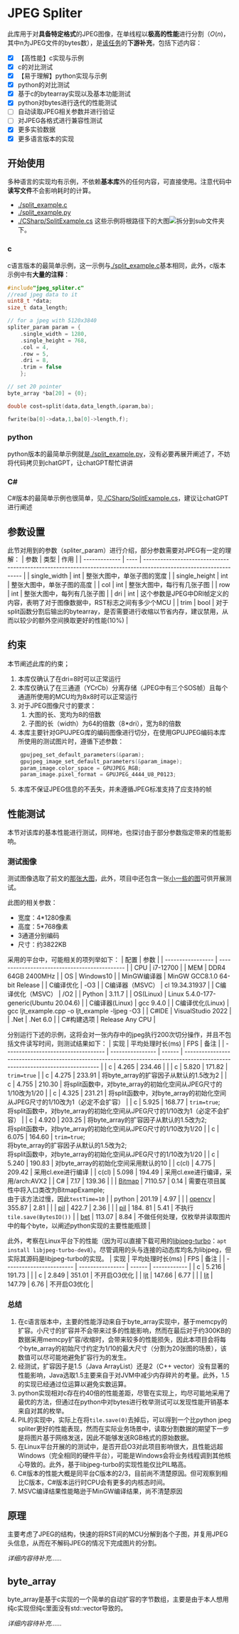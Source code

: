 # JPEG Spliter
此库用于对**具备特定格式**的JPEG图像，在单线程以**极高的性能**进行分割（$O(n)$，其中n为JPEG文件的bytes数），是[该任务](https://gitee.com/sun-zhongjie-0426/unity-native-rendering-plugin-d3-d11-cuda)的**下游补充**，包括下述内容：
- [x] 【高性能】c实现与示例
- [x] c的对比测试
- [x] 【易于理解】python实现与示例
- [x] python的对比测试
- [x] 基于c的bytearray实现以及基本功能测试
- [x] python对bytes进行迭代的性能测试
- [ ] 自动读取JPEG相关参数并进行验证
- [ ] 对JPEG各格式进行兼容性测试 
- [x] 更多实验数据
- [x] 更多语言版本的实现
## 开始使用
多种语言的实现均有示例，不依赖**基本库**外的任何内容，可直接使用。注意代码中**读写文件**不会影响耗时的计算。
- [./split_example.c]()
- [./split_example.py]()
- [./CSharp/SplitExample.cs]()
这些示例将根路径下的大图![](./unity_texture2d_big.jpg)拆分到sub文件夹下。
### c
c语言版本的最简单示例，这一示例与[./split_example.c]()基本相同，此外，c版本示例中有**大量的注释**：
```c
#include"jpeg_spliter.c"
//read jpeg data to it
uint8_t *data;
size_t data_length;

// for a jpeg with 5120x3840
spliter_param param = {
    .single_width = 1280, 
    .single_height = 768, 
    .col = 4, 
    .row = 5, 
    .dri = 8, 
    .trim = false
    };

// set 20 pointer
byte_array *ba[20] = {0};

double cost=split(data,data_length,&param,ba);

fwrite(ba[0]->data,1,ba[0]->length,f);
```
### python
python版本的最简单示例就是[./split_example.py]()，没有必要再展开阐述了，不妨将代码拷贝到chatGPT，让chatGPT帮忙讲讲
### C#
C#版本的最简单示例也很简单，见[./CSharp/SplitExample.cs]()，建议让chatGPT进行阐述
## 参数设置
此节对用到的参数（spliter_param）进行介绍，部分参数需要对JPEG有一定的理解：
| 参数          | 类型 | 作用                                                                                                              |
| ------------- | ---- | ----------------------------------------------------------------------------------------------------------------- |
| single_width  | int  | 整张大图中，单张子图的宽度                                                                                        |
| single_height | int  | 整张大图中，单张子图的高度                                                                                        |
| col           | int  | 整张大图中，每行有几张子图                                                                                        |
| row           | int  | 整张大图中，每列有几张子图                                                                                        |
| dri           | int  | 这个参数是JPEG中DRI帧定义的内容，表明了对于图像数据中，RST标志之间有多少个MCU                                     |
| trim          | bool | 对于split函数分割后输出的bytearray，是否需要进行收缩以节省内存，建议禁用，从而以较少的额外空间换取更好的性能(10%) |

## 约束
本节阐述此库的约束；
1. 本库仅确认了在dri=8时可以正常运行
2. 本库仅确认了在三通道（YCrCb）分离存储（JPEG中有三个SOS帧）且每个通道所使用的MCU均为8x8时可以正常运行
3. 对于JPEG图像尺寸的要求：
   1. 大图的长、宽均为8的倍数
   2. 子图的长（width）为64的倍数（8*dri），宽为8的倍数
4. 本库主要针对GPUJPEG库的编码图像进行切分，在使用GPUJPEG编码本库所使用的测试图片时，遵循下述参数：
```c
	gpujpeg_set_default_parameters(&param);
	gpujpeg_image_set_default_parameters(&param_image);
	param_image.color_space = GPUJPEG_RGB;
	param_image.pixel_format = GPUJPEG_4444_U8_P0123;
```
5. 本库不保证JPEG信息的不丢失，并未遵循JPEG标准支持了应支持的帧
## 性能测试
本节对该库的基本性能进行测试，同样地，也探讨由于部分参数指定带来的性能影响。
### 测试图像
测试图像选取了前文的[那张大图](./unity_texture2d_big.jpg)，此外，项目中还包含一张[小一些的图](./unity_texture2d.jpg)可供开展测试。

此图的相关参数：
- 宽度：4*1280像素
- 高度：5*768像素
- 3通道分别编码
- 尺寸：约3822KB

采用的平台中，可能相关的项列举如下：
| 配置              | 参数                                          |
| ----------------- | --------------------------------------------- |
| CPU               | i7-12700                                      |
| MEM               | DDR4 64GB 2400MHz                             |
| OS                | Windows10                                     |
| MinGW编译器       | MinGW GCC8.1.0 64-bit Release                 |
| C编译优化         | -O3                                           |
| C编译器（MSVC）   | cl 19.34.31937                                |
| C编译优化（MSVC） | /O2                                           |
| Python            | 3.11.7                                        |
| OS(Linux)         | Linux 5.4.0-177-generic(Ubuntu 20.04.6)       |
| C编译器(Linux)    | gcc 9.4.0                                     |
| C编译优化(Linux)  | gcc ljt_example.cpp -o ljt_example -ljpeg -O3 |
| C#IDE             | VisualStudio 2022                             |
| .Net              | .Net 6.0                                      |
| C#构建选项        | Release Any CPU                               |

分别运行下述的示例，这将会对一张内存中的jpeg执行200次切分操作，并且不包括文件读写时间，则测试结果如下：
| 实现                                | 平均处理时长(ms) | FPS    | 备注                                                                                                                           |
| ----------------------------------- | ---------------- | ------ | ------------------------------------------------------------------------------------------------------------------------------ |
| c                                   | 4.265            | 234.46 |                                                                                                                                |
| c                                   | 5.820            | 171.82 | `trim=true`                                                                                                                    |
| c                                   | 4.275            | 233.91 | 将byte_array的扩容因子从默认的1.5改为2                                                                                         |
| c                                   | 4.755            | 210.30 | 将split函数中，对byte_array的初始化空间从JPEG尺寸的1/10改为1/20                                                                |
| c                                   | 4.325            | 231.21 | 将split函数中，对byte_array的初始化空间从JPEG尺寸的1/10改为1（必定不会扩容）                                                   |
| c                                   | 5.925            | 168.77 | `trim=true`; </br>将split函数中，对byte_array的初始化空间从JPEG尺寸的1/10改为1（必定不会扩容）                                 |
| c                                   | 4.920            | 203.25 | 将byte_array的扩容因子从默认的1.5改为2; </br>将split函数中，对byte_array的初始化空间从JPEG尺寸的1/10改为1/20                   |
| c                                   | 6.075            | 164.60 | `trim=true`; </br>将byte_array的扩容因子从默认的1.5改为2; </br>将split函数中，对byte_array的初始化空间从JPEG尺寸的1/10改为1/20 |
| c                                   | 5.240            | 190.83 | 对byte_array的初始化空间采用默认的10                                                                                           |
| c(cl)                               | 4.775            | 209.42 | 采用cl.exe进行编译                                                                                                             |
| c(cl)                               | 5.098            | 194.49 | 采用cl.exe进行编译，采用/arch:AVX2                                                                                             |
| C#                                  | 7.17             | 139.36 |                                                                                                                                |
| [Bitmap](./CSharp/BitmapExample.cs) | 7110.57          | 0.14   | 需要在项目属性中将入口类改为BitmapExample;</br>由于该方法过慢，因此`testTime=10`                                               |
| python                              | 201.19           | 4.97   |                                                                                                                                |
| [opencv](./cv_example.py)           | 355.87           | 2.81   |                                                                                                                                |
| [pil](./pil_example.py)             | 422.7            | 2.36   |                                                                                                                                |
| [pil](./pil_example.py)             | 184. 81          | 5.41   | 不执行`tile.save(BytesIO())`                                                                                                   |
| [bet](./byte_enum_test.py)          | 113.07           | 8.84   | 不做任何处理，仅枚举并读取图片中的每个byte，以阐述python实现的主要性能瓶颈                                                     |

此外，考察在Linux平台下的性能（因为可以直接下载可用的[libjpeg-turbo](https://libjpeg-turbo.org/)：`apt install libjpeg-turbo-dev8`）。尽管调用的头与连接的动态库均名为libjpeg，但实际其源码是libjpeg-turbo的实现。
| 实现                     | 平均处理时长(ms) | FPS    | 备注         |
| ------------------------ | ---------------- | ------ | ------------ |
| c                        | 5.216            | 191.73 |              |
| c                        | 2.849            | 351.01 | 不开启O3优化 |
| [ljt](./ljt_example.cpp) | 147.66           | 6.77   |              |
| [ljt](./ljt_example.cpp) | 147.79           | 6.76   | 不开启O3优化 |
### 总结
1. 在c语言版本中，主要的性能浮动来自于byte_array实现中，基于memcpy的扩容。小尺寸的扩容并不会带来过多的性能影响，然而在最后对于约300KB的数据采用memcpy扩容/收缩时，会带来较多的性能损失，因此本项目会将每个byte_array的初始尺寸约定为1/10的最大尺寸（分割为20张图的场景），该数值可以尽可能地避免扩容行为的发生。
2. 经测试，扩容因子是1.5（Java ArrayList）还是2（C++ vector）没有显著的性能影响，Java选取1.5主要来自于对JVM中减少内存碎片的考量。此外，1.5的实现已经通过位运算以避免实数运算。
3. python实现相对c存在约40倍的性能差距，尽管在实现上，均尽可能地采用了最优的方法，但通过在python中对bytes进行枚举测试可以发现性能开销基本来自对其的枚举。
4. PIL的实现中，实际上在将`tile.save(0)`去掉后，可以得到一个比python jpeg spliter更好的性能表现，然而在实际业务场景中，读取分割数据的期望下一步是将图片基于网络发送，因此不能够发送RGB格式的原始数据。
5. 在Linux平台开展的的测试中，是否开启O3对此项目影响很大，且性能远超Windows（完全相同的硬件平台），可能是Windows会将业务线程调到其他核心导致的。此外，基于libjpeg-turbo的实现性能仅比PIL略高。
6. C#版本的性能大概是同平台C版本的2/3，目前尚不清楚原因。但可观察到相比C版本，C#版本运行时CPU会有更多的内核态时间。
7. MSVC编译结果性能略逊于MinGW编译结果，尚不清楚原因
## 原理
主要考虑了JPEG的结构，快速的将RST间的MCU分解到各个子图，并复用JPEG头信息，从而在不解码JPEG的情况下完成图片的分割。

*详细内容待补充……*

## byte_array
byte_array是基于c实现的一个简单的自动扩容的字节数组，主要是由于本人想用纯c实现但纯c里面没有std::vector导致的。

*详细内容待补充……*